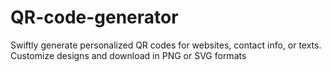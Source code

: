 # QR-code-generator
 Swiftly generate personalized QR codes for websites, contact info, or texts. Customize designs and download in PNG or SVG formats
